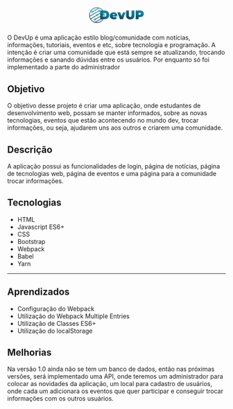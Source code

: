 <h1 align="center">
    <img alt="DevUp" title="DevUp" src="./public/img/DevUP.png" width="25%">
</h1>

O DevUp é uma aplicação estilo blog/comunidade com notícias, informações, tutoriais, eventos e etc, sobre tecnologia e programação. A intenção é criar uma comunidade que está sempre se atualizando, trocando informações e sanando dúvidas entre os usuários. Por enquanto só foi implementado a parte do administrador

## Objetivo

O objetivo desse projeto é criar uma aplicação, onde estudantes de desenvolvimento web, possam se manter informados, sobre as novas tecnologias, eventos que estão acontecendo no mundo dev, trocar informações, ou seja, ajudarem uns aos outros e criarem uma comunidade.

## Descrição

A aplicação possui as funcionalidades de login, página de notícias, página de tecnologias web, página de eventos e uma página para a comunidade trocar informações.

## Tecnologias

- HTML<br>
- Javascript ES6+<br>
- CSS<br>
- Bootstrap<br>
- Webpack<br>
- Babel<br>
- Yarn<br>
<hr>

## Aprendizados

- Configuração do Webpack
- Utilização do Webpack Multiple Entries
- Utilização de Classes ES6+
- Utilização do localStorage

## Melhorias

Na versão 1.0 ainda não se tem um banco de dados, então nas próximas versões, será implementado uma API, onde teremos um administrador para colocar as novidades da aplicação, um local para cadastro de usuários, onde cada um adicionara os eventos que quer participar e conseguir trocar informações com os outros usuários.
